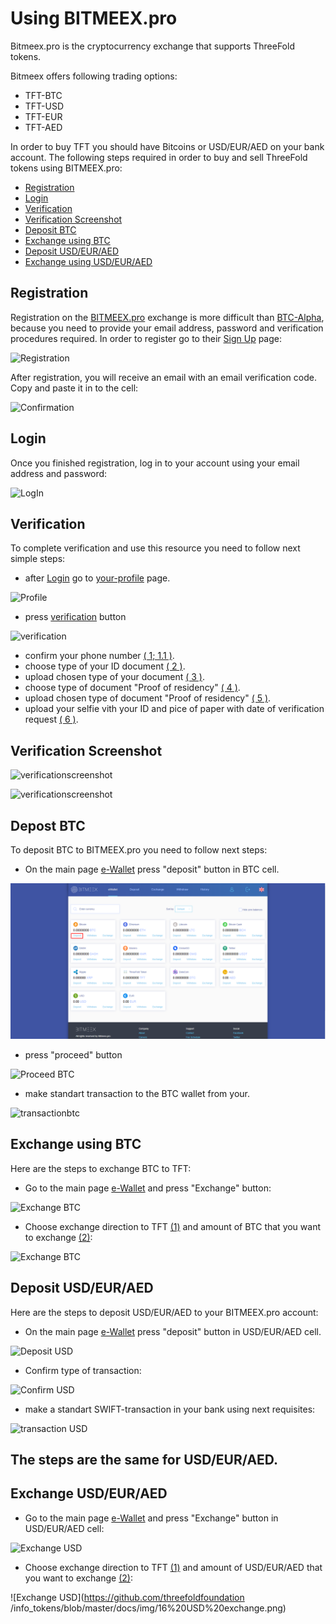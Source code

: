# Using BITMEEX.pro

Bitmeex.pro is the cryptocurrency exchange that supports ThreeFold tokens.
 
Bitmeex offers following trading options: 
- TFT-BTC
- TFT-USD
- TFT-EUR
- TFT-AED

In order to buy TFT you should have Bitcoins or USD/EUR/AED on your bank account.
The following steps required in order to buy and sell ThreeFold tokens using BITMEEX.pro:
- [Registration](#registration)
- [Login](#login)
- [Verification](#verification)
- [Verification Screenshot](#verificationscreenshot)
- [Deposit BTC](#deposit-btc)
- [Exchange using BTC](#exchangebtc)
- [Deposit USD/EUR/AED](#buy-tft)
- [Exchange using USD/EUR/AED](#exchangeusd)

<a id='registration'></a>

## Registration
 
Registration on the [BITMEEX.pro](http://bitmeex.pro) exchange is more difficult than [BTC-Alpha](https://github.com/threefoldfoundation/info_tokens/blob/master/docs/how_to_buy/btc-alpha.md), because you need to provide your email address, password and verification procedures required.
In order to register go to their [Sign Up](https://my.bitmeex.pro/registration) page:

![Registration](https://github.com/threefoldfoundation/info_tokens/blob/master/docs/img/1%20registration.png)
 
After registration, you will receive an email with an email verification code. Copy and paste it in to the cell:

![Confirmation](https://github.com/threefoldfoundation/info_tokens/blob/master/docs/img/2%20confirmation.png)

<a id='login'></a>
 
## Login
 
Once you finished registration, log in to your account using your email address and password:

![LogIn](https://github.com/threefoldfoundation/info_tokens/blob/master/docs/img/log-in.png)

<a id='verification'></a>

## Verification

To complete verification and use this resource you need to follow next simple steps:

- after [Login](#login) go to [your-profile](https://my.bitmeex.pro/profile) page.

![Profile](https://github.com/threefoldfoundation/info_tokens/blob/master/docs/img/3%20profile.png)

- press [verification](https://my.bitmeex.pro/documents) button

![verification](https://github.com/threefoldfoundation/info_tokens/blob/master/docs/img/4%20profile.png)

- confirm your phone number [( 1; 1.1 )](#verificationscreenshot).
- choose type of your ID document [( 2 )](#verificationscreenshot).
- upload chosen type of your document [( 3 )](#verificationscreenshot).
- choose type of document "Proof of residency" [( 4 )](#verificationscreenshot).
- upload chosen type of document "Proof of residency" [( 5 )](#verificationscreenshot).
- upload your selfie vith your ID and pice of paper with date of verification request [( 6 )](#verificationscreenshot).

<a id='verificationscreenshot'></a>

## Verification Screenshot

![verificationscreenshot](https://github.com/threefoldfoundation/info_tokens/blob/master/docs/img/5%20Verification.png)

![verificationscreenshot](https://github.com/threefoldfoundation/info_tokens/blob/master/docs/img/6%20Number%20Verification.png)

<a id='deposit-btc'></a>

## Depost BTC

To deposit BTC to BITMEEX.pro you need to follow next steps:

- On the main page [e-Wallet](https://my.bitmeex.pro/account) press "deposit" button in BTC cell.

![DepostBTC](../img/7%20Bitcoin%20deposit.png)

- press "proceed" button

![Proceed BTC](https://github.com/threefoldfoundation/info_tokens/blob/master/docs/img/8%20bitcoin%20confirmating.png)

- make standart transaction to the BTC wallet from your.

![transactionbtc](https://github.com/threefoldfoundation/info_tokens/blob/master/docs/img/9%20bitcoin%20sending.png)

<a id='exchangebtc'></a>

## Exchange using BTC

Here are the steps to exchange BTC to TFT:

- Go to the main page [e-Wallet](https://my.bitmeex.pro/account) and press "Exchange" button:

![Exchange BTC](https://github.com/threefoldfoundation/info_tokens/blob/master/docs/img/10%20bitcoin%20exchange.png)

- Choose exchange direction to TFT [(1)]() and amount of BTC that you want to exchange [(2)]():

![Exchange BTC](https://github.com/threefoldfoundation/info_tokens/blob/master/docs/img/11%20bitcoin%20final.png)

<a id='buy-tft'></a>

## Deposit USD/EUR/AED

Here are the steps to deposit USD/EUR/AED to your BITMEEX.pro account:

- On the main page [e-Wallet](https://my.bitmeex.pro/account) press "deposit" button in USD/EUR/AED cell.

![Deposit USD](https://github.com/threefoldfoundation/info_tokens/blob/master/docs/img/12%20USD%20deposit.png)

- Confirm type of transaction:

![Confirm USD](https://github.com/threefoldfoundation/info_tokens/blob/master/docs/img/13%20USD%20proceed.png)

- make a standart SWIFT-transaction in your bank using next requisites:

![transaction USD](https://github.com/threefoldfoundation/info_tokens/blob/master/docs/img/14%20USD%20bank%20data.png)

## The steps are the same for USD/EUR/AED.

<a id='exchangeusd'></a>

## Exchange USD/EUR/AED

- Go to the main page [e-Wallet](https://my.bitmeex.pro/account) and press "Exchange" button in USD/EUR/AED cell:

![Exchange USD](https://github.com/threefoldfoundation/info_tokens/blob/master/docs/img/15%20USD%20exchange.png)

- Choose exchange direction to TFT [(1)]() and amount of USD/EUR/AED that you want to exchange [(2)]():

![Exchange USD](https://github.com/threefoldfoundation
/info_tokens/blob/master/docs/img/16%20USD%20exchange.png)
